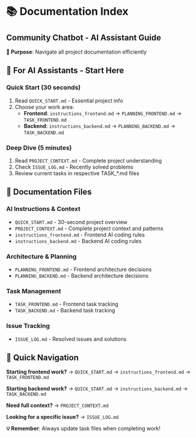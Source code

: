 # 📚 Documentation Index
## Community Chatbot - AI Assistant Guide

**🎯 Purpose**: Navigate all project documentation efficiently

## 🚀 For AI Assistants - Start Here

### **Quick Start (30 seconds)**
1. Read `QUICK_START.md` - Essential project info
2. Choose your work area:
   - **Frontend**: `instructions_frontend.md` → `PLANNING_FRONTEND.md` → `TASK_FRONTEND.md`
   - **Backend**: `instructions_backend.md` → `PLANNING_BACKEND.md` → `TASK_BACKEND.md`

### **Deep Dive (5 minutes)**
1. Read `PROJECT_CONTEXT.md` - Complete project understanding
2. Check `ISSUE_LOG.md` - Recently solved problems
3. Review current tasks in respective TASK_*.md files

## 📁 Documentation Files

### **AI Instructions & Context**
- `QUICK_START.md` - 30-second project overview
- `PROJECT_CONTEXT.md` - Complete project context and patterns
- `instructions_frontend.md` - Frontend AI coding rules
- `instructions_backend.md` - Backend AI coding rules

### **Architecture & Planning**
- `PLANNING_FRONTEND.md` - Frontend architecture decisions
- `PLANNING_BACKEND.md` - Backend architecture decisions

### **Task Management**
- `TASK_FRONTEND.md` - Frontend task tracking
- `TASK_BACKEND.md` - Backend task tracking

### **Issue Tracking**
- `ISSUE_LOG.md` - Resolved issues and solutions

## 🎯 Quick Navigation

**Starting frontend work?** → `QUICK_START.md` → `instructions_frontend.md` → `TASK_FRONTEND.md`

**Starting backend work?** → `QUICK_START.md` → `instructions_backend.md` → `TASK_BACKEND.md`

**Need full context?** → `PROJECT_CONTEXT.md`

**Looking for a specific issue?** → `ISSUE_LOG.md`

**💡 Remember**: Always update task files when completing work!
